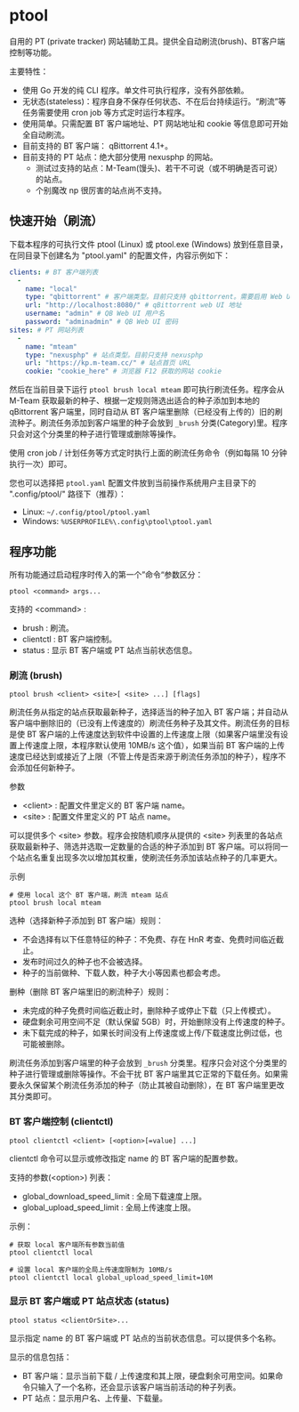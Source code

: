# ptool

自用的 PT (private tracker) 网站辅助工具。提供全自动刷流(brush)、BT客户端控制等功能。

主要特性：

* 使用 Go 开发的纯 CLI 程序。单文件可执行程序，没有外部依赖。
* 无状态(stateless)：程序自身不保存任何状态、不在后台持续运行。“刷流”等任务需要使用 cron job 等方式定时运行本程序。
* 使用简单。只需配置 BT 客户端地址、PT 网站地址和 cookie 等信息即可开始全自动刷流。
* 目前支持的 BT 客户端： qBittorrent 4.1+。
* 目前支持的 PT 站点：绝大部分使用 nexusphp 的网站。
  * 测试过支持的站点：M-Team(馒头)、若干不可说（或不明确是否可说）的站点。
  * 个别魔改 np 很厉害的站点尚不支持。

## 快速开始（刷流）

下载本程序的可执行文件 ptool (Linux) 或 ptool.exe (Windows) 放到任意目录，在同目录下创建名为 "ptool.yaml" 的配置文件，内容示例如下：

```yaml
clients: # BT 客户端列表
  -
    name: "local"
    type: "qbittorrent" # 客户端类型。目前只支持 qbittorrent。需要启用 Web UI。
    url: "http://localhost:8080/" # qBittorrent web UI 地址
    username: "admin" # QB Web UI 用户名
    password: "adminadmin" # QB Web UI 密码
sites: # PT 网站列表
  -
    name: "mteam"
    type: "nexusphp" # 站点类型。目前只支持 nexusphp
    url: "https://kp.m-team.cc/" # 站点首页 URL
    cookie: "cookie_here" # 浏览器 F12 获取的网站 cookie
```

然后在当前目录下运行 ```ptool brush local mteam``` 即可执行刷流任务。程序会从 M-Team 获取最新的种子、根据一定规则筛选出适合的种子添加到本地的 qBittorrent 客户端里，同时自动从 BT 客户端里删除（已经没有上传的）旧的刷流种子。刷流任务添加到客户端里的种子会放到 ```_brush``` 分类(Category)里。程序只会对这个分类里的种子进行管理或删除等操作。

使用 cron job / 计划任务等方式定时执行上面的刷流任务命令（例如每隔 10 分钟执行一次）即可。

您也可以选择把 ```ptool.yaml``` 配置文件放到当前操作系统用户主目录下的 ".config/ptool/" 路径下（推荐）：

* Linux: ```~/.config/ptool/ptool.yaml```
* Windows: ```%USERPROFILE%\.config\ptool\ptool.yaml```

## 程序功能

所有功能通过启动程序时传入的第一个”命令“参数区分：

```
ptool <command> args...
```

支持的 &lt;command&gt; :

* brush : 刷流。
* clientctl : BT 客户端控制。
* status : 显示 BT 客户端或 PT 站点当前状态信息。

### 刷流 (brush)

```
ptool brush <client> <site>[ <site> ...] [flags]
```

刷流任务从指定的站点获取最新种子，选择适当的种子加入 BT 客户端；并自动从客户端中删除旧的（已没有上传速度的）刷流任务种子及其文件。刷流任务的目标是使 BT 客户端的上传速度达到软件中设置的上传速度上限（如果客户端里没有设置上传速度上限，本程序默认使用 10MB/s 这个值），如果当前 BT 客户端的上传速度已经达到或接近了上限（不管上传是否来源于刷流任务添加的种子），程序不会添加任何新种子。

参数

* &lt;client&gt; : 配置文件里定义的 BT 客户端 name。
* &lt;site&gt; : 配置文件里定义的 PT 站点 name。

可以提供多个 &lt;site&gt; 参数。程序会按随机顺序从提供的 &lt;site&gt; 列表里的各站点获取最新种子、筛选并选取一定数量的合适的种子添加到 BT 客户端。可以将同一个站点名重复出现多次以增加其权重，使刷流任务添加该站点种子的几率更大。

示例

```
# 使用 local 这个 BT 客户端，刷流 mteam 站点
ptool brush local mteam
```

选种（选择新种子添加到 BT 客户端）规则：

* 不会选择有以下任意特征的种子：不免费、存在 HnR 考查、免费时间临近截止。
* 发布时间过久的种子也不会被选择。
* 种子的当前做种、下载人数，种子大小等因素也都会考虑。

删种（删除 BT 客户端里旧的刷流种子）规则：

* 未完成的种子免费时间临近截止时，删除种子或停止下载（只上传模式）。
* 硬盘剩余可用空间不足（默认保留 5GB）时，开始删除没有上传速度的种子。
* 未下载完成的种子，如果长时间没有上传速度或上传/下载速度比例过低，也可能被删除。


刷流任务添加到客户端里的种子会放到 ```_brush``` 分类里。程序只会对这个分类里的种子进行管理或删除等操作。不会干扰 BT 客户端里其它正常的下载任务。如果需要永久保留某个刷流任务添加的种子（防止其被自动删除），在 BT 客户端里更改其分类即可。

### BT 客户端控制 (clientctl)

```
ptool clientctl <client> [<option>[=value] ...]
```

clientctl 命令可以显示或修改指定 name 的 BT 客户端的配置参数。


支持的参数(&lt;option&gt;) 列表：

* global_download_speed_limit : 全局下载速度上限。
* global_upload_speed_limit : 全局上传速度上限。

示例：

```
# 获取 local 客户端所有参数当前值
ptool clientctl local

# 设置 local 客户端的全局上传速度限制为 10MB/s
ptool clientctl local global_upload_speed_limit=10M
```

### 显示 BT 客户端或 PT 站点状态 (status)

```
ptool status <clientOrSite>...
```

显示指定 name 的 BT 客户端或 PT 站点的当前状态信息。可以提供多个名称。

显示的信息包括：

* BT 客户端：显示当前下载 / 上传速度和其上限，硬盘剩余可用空间。如果命令只输入了一个名称，还会显示该客户端当前活动的种子列表。 
* PT 站点：显示用户名、上传量、下载量。